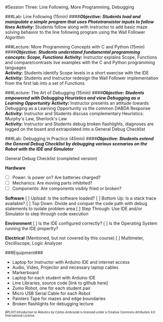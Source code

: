 #Session Three: Line Following, More Programming, Debugging

###Lab: Line Following (15min)
####_**Objective: Students load and manipulate a simple program that uses Phototransistor inputs to follow lines**_
**Activity:** Students follow along with Instructor to add basic maze solving behavior to the line following program using the Wall Follower Algorithm<br>

###Lecture: More Programming Concepts with C and Python (15min)
####_**Objective: Students understand fundamental programming concepts: Scope, Functions**_
**Activity:** Instructor explains Scope, Functions and compare/contrasts live examples with the C and Python programming languages<br>
**Activity:** Students identify Scope levels in a short exercise with the IDE<br>
**Activity:** Students and Instructor redesign the Wall Follower implementation from the first lab into a set of Functions


###Lecture: The Art of Debugging (15min)
####_**Objective: Students empowered with Debugging Heuristics and view Debugging as a Learning Opportunity**_
**Activity:** Instructor presents an attitude towards Debugging as a Learning Opportunity vs the common DABDA Response<br>
**Activity:** Instructor and Students discuss complementary Heuristics: Murphy's Law, Sherlock's Law<br>
**Activity:** Instructor and Students debug broken flashlights, diagnoses are logged on the board and extrapolated into a General Debug Checklist

###Lab: Debugging in Practice (45min)
####_**Objective: Students extend the General Debug Checklist by debugging various scenarios on the Robot with the IDE and Simulator**_

General Debug Checklist (completed version)

**Hardware**
- [ ] Power:  Is power on?  Are batteries charged?
- [ ] Mechanics: Are moving parts inhibited?
- [ ] Components: Are components visibly fried or broken?

**Software**
[ ] Upload: Is the software loaded?
[ ] Bottom Up: Is a stack trace available?
[ ] Top Down: Divide and conquer the code path with debug statements to isolate problem area 
[ ] Step Through: Use IDE and/or Simulator to step through code execution

**Environment**
[ ] Is the IDE configured correctly?
[ ] Is the Operating System running the IDE properlty?

**Electrical** (Mentioned, but not covered by this course)
[ ] Multimeter, Oscilliscope, Logic Analyzer

###Equipment###
* Laptop for Instructor with Arduino IDE and internet access
* Audio, Video, Projector and necessary laptop cables
* Markerboard
* Laptop for each student with Arduino IDE
* Line Libraries, source code [link to github here]
* Zumo Robot, one for each student pair
* Micro USB Serial Cable for each Robot
* Painters Tape for mazes and edge boundaries
* Broken flashlights for debugging lecture

<sup><sub>*BPL001 Introduction to Robotics by Carlos Ambrozak* is licensed under a Creative Commons Attribution 4.0 International License.</sub></sup>
